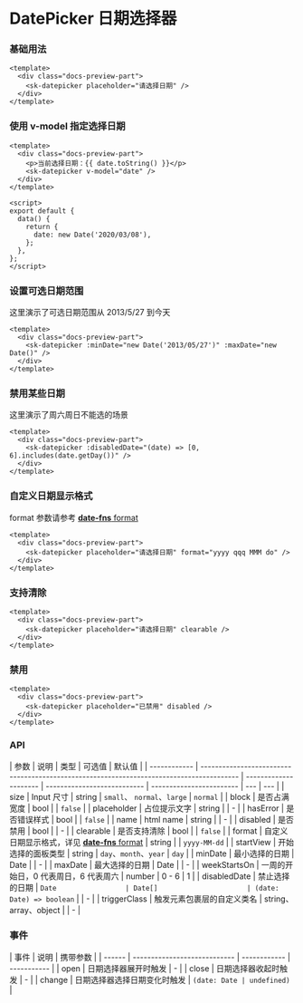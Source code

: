 # DatePicker 日期选择器

### 基础用法

<div class="docs-preview-part">
  <client-only>
    <sk-datepicker placeholder="请选择日期" />
  </client-only>
</div>

```vue
<template>
  <div class="docs-preview-part">
    <sk-datepicker placeholder="请选择日期" />
  </div>
</template>
```

### 使用 v-model 指定选择日期

<client-only>
  <DatePickerModel />
</client-only>

```vue
<template>
  <div class="docs-preview-part">
    <p>当前选择日期：{{ date.toString() }}</p>
    <sk-datepicker v-model="date" />
  </div>
</template>

<script>
export default {
  data() {
    return {
      date: new Date('2020/03/08'),
    };
  },
};
</script>
```

### 设置可选日期范围

这里演示了可选日期范围从 2013/5/27 到今天

<div class="docs-preview-part">
  <client-only>
    <sk-datepicker :minDate="new Date(2013, 4, 27)" :maxDate="new Date()" />
  </client-only>
</div>

```vue
<template>
  <div class="docs-preview-part">
    <sk-datepicker :minDate="new Date('2013/05/27')" :maxDate="new Date()" />
  </div>
</template>
```

### 禁用某些日期

这里演示了周六周日不能选的场景

<div class="docs-preview-part">
  <client-only>
    <sk-datepicker :disabledDate="(date) => [0, 6].includes(date.getDay())" />
  </client-only>
</div>

```vue
<template>
  <div class="docs-preview-part">
    <sk-datepicker :disabledDate="(date) => [0, 6].includes(date.getDay())" />
  </div>
</template>
```

### 自定义日期显示格式

format 参数请参考 [**date-fns** format](https://date-fns.org/v2.17.0/docs/format)

<div class="docs-preview-part">
  <client-only>
    <sk-datepicker placeholder="请选择日期" format="yyyy qqq MMM do" />
  </client-only>
</div>

```vue
<template>
  <div class="docs-preview-part">
    <sk-datepicker placeholder="请选择日期" format="yyyy qqq MMM do" />
  </div>
</template>
```

### 支持清除

<div class="docs-preview-part">
  <client-only>
    <sk-datepicker placeholder="请选择日期" clearable />
  </client-only>
</div>

```vue
<template>
  <div class="docs-preview-part">
    <sk-datepicker placeholder="请选择日期" clearable />
  </div>
</template>
```

### 禁用

<div class="docs-preview-part">
  <client-only>
    <sk-datepicker placeholder="已禁用" disabled />
  </client-only>
</div>

```vue
<template>
  <div class="docs-preview-part">
    <sk-datepicker placeholder="已禁用" disabled />
  </div>
</template>
```

### API

| 参数         | 说明                                                                                     | 类型                  | 可选值                      | 默认值                   |
| ------------ | ---------------------------------------------------------------------------------------- | --------------------- | --------------------------- | ------------------------ | --- | --- |
| size         | Input 尺寸                                                                               | string                | `small`、 `normal`、`large` | `normal`                 |
| block        | 是否占满宽度                                                                             | bool                  |                             | `false`                  |
| placeholder  | 占位提示文字                                                                             | string                |                             | -                        |
| hasError     | 是否错误样式                                                                             | bool                  |                             | `false`                  |
| name         | html name                                                                                | string                |                             | -                        |
| disabled     | 是否禁用                                                                                 | bool                  |                             | -                        |
| clearable    | 是否支持清除                                                                             | bool                  |                             | `false`                  |
| format       | 自定义日期显示格式，详见 [**date-fns** format](https://date-fns.org/v2.17.0/docs/format) | string                |                             | `yyyy-MM-dd`             |
| startView    | 开始选择的面板类型                                                                       | string                | `day`、`month`、`year`      | `day`                    |
| minDate      | 最小选择的日期                                                                           | Date                  |                             | -                        |
| maxDate      | 最大选择的日期                                                                           | Date                  |                             | -                        |
| weekStartsOn | 一周的开始日，0 代表周日，6 代表周六                                                     | number                | 0 - 6                       | 1                        |
| disabledDate | 禁止选择的日期                                                                           | `Date                 | Date[]                      | (date: Date) => boolean` |     | -   |
| triggerClass | 触发元素包裹层的自定义类名                                                               | string、array、object |                             | -                        |

### 事件

| 事件   | 说明                         | 携带参数     |
| ------ | ---------------------------- | ------------ | ----------- |
| open   | 日期选择器展开时触发         | -            |
| close  | 日期选择器收起时触发         | -            |
| change | 日期选择器选择日期变化时触发 | `(date: Date | undefined)` |
